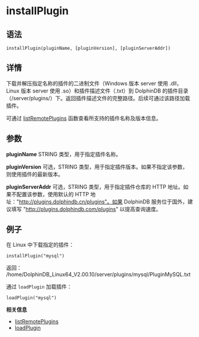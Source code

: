 # installPlugin

## 语法

`installPlugin(pluginName, [pluginVersion],
[pluginServerAddr])`

## 详情

下载并解压指定名称的插件的二进制文件（Windows 版本 server 使用 .dll，Linux 版本 server 使用
.so）和插件描述文件（.txt）到 DolphinDB
的插件目录（/server/plugins/）下。返回插件描述文件的完整路径。后续可通过该路径加载插件。

可通过 [listRemotePlugins](../l/listRemotePlugins.html) 函数查看所支持的插件名称及版本信息。

## 参数

**pluginName** STRING 类型，用于指定插件名称。

**pluginVersion** 可选，STRING 类型，用于指定插件版本。如果不指定该参数，则使用插件的最新版本。

**pluginServerAddr** 可选，STRING 类型，用于指定插件仓库的 HTTP 地址。如果不配置该参数，使用默认的 HTTP
地址："http://plugins.dolphindb.cn/plugins"。如果 DolphinDB 服务位于国外，建议填写
"http://plugins.dolphindb.com/plugins" 以提高查询速度。

## 例子

在 Linux 中下载指定的插件：

```
installPlugin("mysql")
```

返回：
/home/DolphinDB\_Linux64\_V2.00.10/server/plugins/mysql/PluginMySQL.txt

通过 `loadPlugin` 加载插件：

```
loadPlugin("mysql")
```

**相关信息**

* [listRemotePlugins](../l/listRemotePlugins.html "listRemotePlugins")
* [loadPlugin](../l/loadPlugin.html "loadPlugin")

